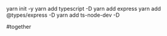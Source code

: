 yarn init -y 
yarn add typescript -D
yarn add express
yarn add @types/express -D
yarn add ts-node-dev -D

#together